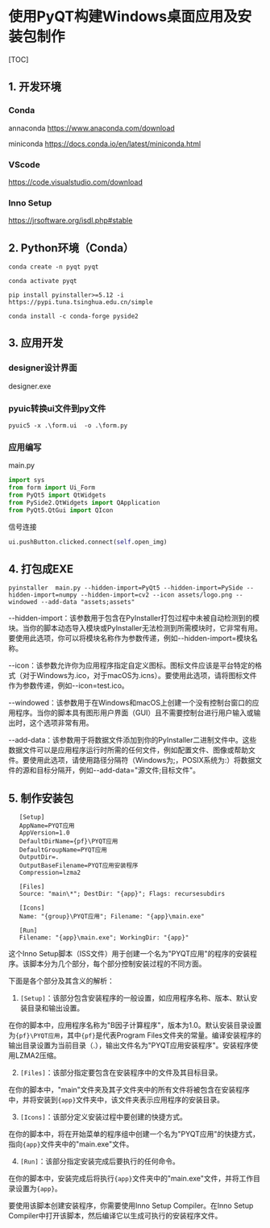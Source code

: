 # 使用PyQT构建Windows桌面应用及安装包制作

[TOC]



## 1. 开发环境

### Conda

annaconda https://www.anaconda.com/download

miniconda https://docs.conda.io/en/latest/miniconda.html

### VScode

https://code.visualstudio.com/download

### Inno Setup

https://jrsoftware.org/isdl.php#stable

## 2. Python环境（Conda）

```
conda create -n pyqt pyqt
```
```
conda activate pyqt
```
```
pip install pyinstaller>=5.12 -i https://pypi.tuna.tsinghua.edu.cn/simple
```
```
conda install -c conda-forge pyside2
```

## 3. 应用开发

### designer设计界面

designer.exe

### pyuic转换ui文件到py文件

```shell
pyuic5 -x .\form.ui  -o .\form.py
```

### 应用编写

main.py

```python
import sys
from form import Ui_Form
from PyQt5 import QtWidgets
from PySide2.QtWidgets import QApplication
from PyQt5.QtGui import QIcon
```

信号连接

```python
ui.pushButton.clicked.connect(self.open_img)
```



## 4. 打包成EXE

```shell
pyinstaller  main.py --hidden-import=PyQt5 --hidden-import=PySide --hidden-import=numpy --hidden-import=cv2 --icon assets/logo.png --windowed --add-data "assets;assets"
```

--hidden-import：该参数用于包含在PyInstaller打包过程中未被自动检测到的模块。当你的脚本动态导入模块或PyInstaller无法检测到所需模块时，它非常有用。要使用此选项，你可以将模块名称作为参数传递，例如--hidden-import=模块名称。

--icon：该参数允许你为应用程序指定自定义图标。图标文件应该是平台特定的格式（对于Windows为.ico，对于macOS为.icns）。要使用此选项，请将图标文件作为参数传递，例如--icon=test.ico。

--windowed：该参数用于在Windows和macOS上创建一个没有控制台窗口的应用程序。当你的脚本具有图形用户界面（GUI）且不需要控制台进行用户输入或输出时，这个选项非常有用。

--add-data：该参数用于将数据文件添加到你的PyInstaller二进制文件中。这些数据文件可以是应用程序运行时所需的任何文件，例如配置文件、图像或帮助文件。要使用此选项，请使用路径分隔符（Windows为;，POSIX系统为:）将数据文件的源和目标分隔开，例如--add-data="源文件;目标文件"。

## 5. 制作安装包

```
   [Setup]
   AppName=PYQT应用
   AppVersion=1.0
   DefaultDirName={pf}\PYQT应用
   DefaultGroupName=PYQT应用
   OutputDir=.
   OutputBaseFilename=PYQT应用安装程序
   Compression=lzma2
   
   [Files]
   Source: "main\*"; DestDir: "{app}"; Flags: recursesubdirs

   [Icons]
   Name: "{group}\PYQT应用"; Filename: "{app}\main.exe"

   [Run]
   Filename: "{app}\main.exe"; WorkingDir: "{app}"
```

这个Inno Setup脚本（ISS文件）用于创建一个名为"PYQT应用"的程序的安装程序。该脚本分为几个部分，每个部分控制安装过程的不同方面。

下面是各个部分及其含义的解析：

1. `[Setup]`：该部分包含安装程序的一般设置，如应用程序名称、版本、默认安装目录和输出设置。

在你的脚本中，应用程序名称为"B因子计算程序"，版本为1.0。默认安装目录设置为`{pf}\PYQT应用`，其中`{pf}`是代表Program Files文件夹的常量。编译安装程序的输出目录设置为当前目录（.），输出文件名为"PYQT应用安装程序"。安装程序使用LZMA2压缩。

2. `[Files]`：该部分指定要包含在安装程序中的文件及其目标目录。

在你的脚本中，"main"文件夹及其子文件夹中的所有文件将被包含在安装程序中，并将安装到`{app}`文件夹中，该文件夹表示应用程序的安装目录。

3. `[Icons]`：该部分定义安装过程中要创建的快捷方式。

在你的脚本中，将在开始菜单的程序组中创建一个名为"PYQT应用"的快捷方式，指向`{app}`文件夹中的"main.exe"文件。

4. `[Run]`：该部分指定安装完成后要执行的任何命令。

在你的脚本中，安装完成后将执行`{app}`文件夹中的"main.exe"文件，并将工作目录设置为`{app}`。

要使用该脚本创建安装程序，你需要使用Inno Setup Compiler。在Inno Setup Compiler中打开该脚本，然后编译它以生成可执行的安装程序文件。